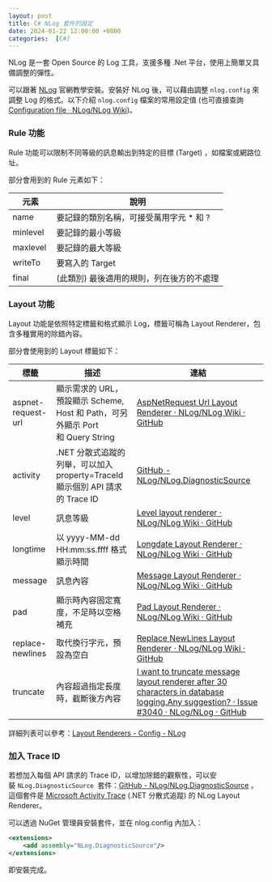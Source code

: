 ```yaml
---
layout: post
title: C# NLog 套件的設定
date: 2024-01-22 12:00:00 +0800
categories:  [C#]
--- 
```


NLog 是一套 Open Source 的 Log 工具，支援多種 .Net 平台，使用上簡單又具備調整的彈性。

可以跟著 [NLog](https://nlog-project.org/download/) 官網教學安裝。安裝好 NLog 後，可以藉由調整 `nlog.config` 來調整 Log 的格式。以下介紹 `nlog.config` 檔案的常用設定值 (也可直接查詢 [Configuration file · NLog/NLog Wiki](https://github.com/NLog/NLog/wiki/Configuration-file))。

### Rule 功能

Rule 功能可以限制不同等級的訊息輸出到特定的目標 (Target) ，如檔案或網路位址。

部分會用到的 Rule 元素如下：

| 元素  | 說明  |
| --- | --- |
| name <br> | 要記錄的類別名稱，可接受萬用字元 \* 和 ?<br> |
| minlevel <br> | 要記錄的最小等級 |
| maxlevel <br> | 要記錄的最大等級<br> |
| writeTo <br> | 要寫入的 Target |
| final <br> | (此類別) 最後適用的規則，列在後方的不處理 |

### Layout 功能  

Layout 功能是依照特定標籤和格式顯示 Log，標籤可稱為 Layout Renderer，包含多種實用的除錯內容。

部分會使用到的 Layout 標籤如下：

| 標籤<br> | 描述  | 連結  |
| --- | --- | --- |
| aspnet-request-url<br> | 顯示需求的 URL，預設顯示 Scheme, Host 和 Path，可另外顯示 Port 和 Query String | [AspNetRequest Url Layout Renderer · NLog/NLog Wiki · GitHub](https://github.com/NLog/NLog/wiki/AspNetRequest-Url-Layout-Renderer)<br> |
| activity<br> | .NET 分散式追蹤的列舉，可以加入 property=TraceId 顯示個別 API 請求的 Trace ID | [GitHub - NLog/NLog.DiagnosticSource](https://github.com/NLog/NLog.DiagnosticSource)<br> |
| level | 訊息等級 | [Level layout renderer · NLog/NLog Wiki · GitHub](https://github.com/NLog/NLog/wiki/Level-Layout-Renderer)<br> |
| longtime | 以 yyyy-MM-dd HH:mm:ss.ffff 格式顯示時間 | [Longdate Layout Renderer · NLog/NLog Wiki · GitHub](https://github.com/NLog/NLog/wiki/LongDate-Layout-Renderer )<br> |
| message | 訊息內容 | [Message Layout Renderer · NLog/NLog Wiki · GitHub](https://github.com/NLog/NLog/wiki/Message-Layout-Renderer )<br> |
| pad<br> | 顯示時內容固定寬度，不足時以空格補充 | [Pad Layout Renderer · NLog/NLog Wiki · GitHub](https://github.com/NLog/NLog/wiki/Pad-Layout-Renderer)<br> |
| replace-newlines<br> | 取代換行字元，預設為空白 | [Replace NewLines Layout Renderer · NLog/NLog Wiki · GitHub](https://github.com/NLog/NLog/wiki/Replace-NewLines-Layout-Renderer)<br> |
| truncate<br> | 內容超過指定長度時，截斷後方內容 | [I want to truncate message layout renderer after 30 characters in database logging.Any suggestion? · Issue #3040 · NLog/NLog · GitHub](https://github.com/NLog/NLog/issues/3040 )<br> |

詳細列表可以參考：[Layout Renderers - Config - NLog](https://nlog-project.org/config/?tab=layout-renderers)

### 加入 Trace ID

若想加入每個 API 請求的 Trace ID，以增加除錯的觀察性，可以安裝 `NLog.DiagnosticSource`  套件：[GitHub - NLog/NLog.DiagnosticSource](https://github.com/NLog/NLog.DiagnosticSource) 。這個套件是 [Microsoft Activity Trace](https://github.com/dotnet/runtime/blob/master/src/libraries/System.Diagnostics.DiagnosticSource/src/ActivityUserGuide.md) (.NET 分散式追蹤) 的 NLog Layout Renderer。

可以透過 NuGet 管理員安裝套件，並在 nlog.config 內加入：

```xml
<extensions>
    <add assembly="NLog.DiagnosticSource"/>
</extensions>
```

即安裝完成。


